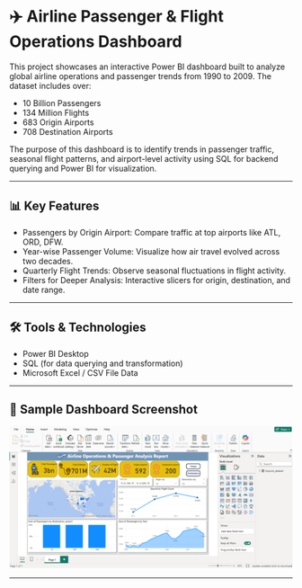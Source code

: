 # ✈️ Airline Passenger & Flight Operations Dashboard

This project showcases an interactive Power BI dashboard built to analyze global airline operations and passenger trends from 1990 to 2009. The dataset includes over:

- 10 Billion Passengers
- 134 Million Flights
- 683 Origin Airports
- 708 Destination Airports

The purpose of this dashboard is to identify trends in passenger traffic, seasonal flight patterns, and airport-level activity using SQL for backend querying and Power BI for visualization.

---

## 📊 Key Features

- Passengers by Origin Airport: Compare traffic at top airports like ATL, ORD, DFW.
- Year-wise Passenger Volume: Visualize how air travel evolved across two decades.
- Quarterly Flight Trends: Observe seasonal fluctuations in flight activity.
- Filters for Deeper Analysis: Interactive slicers for origin, destination, and date range.

---

## 🛠️ Tools & Technologies
- Power BI Desktop
- SQL (for data querying and transformation)
- Microsoft Excel / CSV File Data

---

## 📸 Sample Dashboard Screenshot
![Dashboard Overview](Dashboard-overview.png)


---
